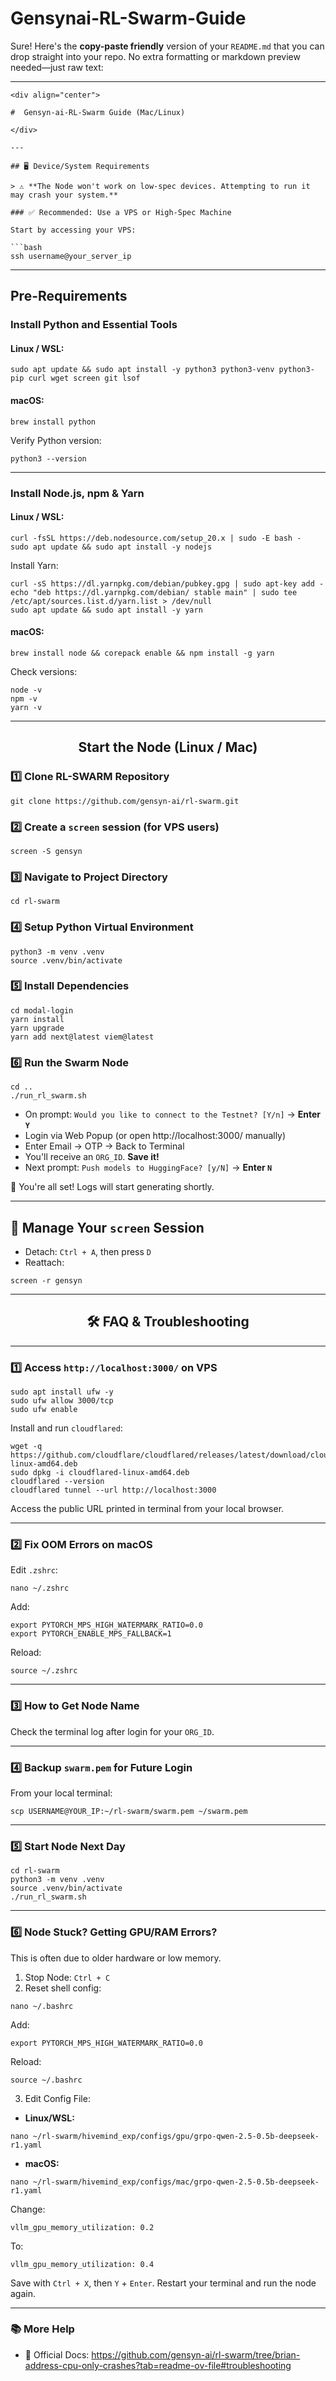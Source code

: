 # Gensynai-RL-Swarm-Guide

Sure! Here's the **copy-paste friendly** version of your `README.md` that you can drop straight into your repo. No extra formatting or markdown preview needed—just raw text:

---

```
<div align="center">

#  Gensyn-ai-RL-Swarm Guide (Mac/Linux) 

</div>

---

## 🖥 Device/System Requirements

> ⚠️ **The Node won't work on low-spec devices. Attempting to run it may crash your system.**

### ✅ Recommended: Use a VPS or High-Spec Machine

Start by accessing your VPS:

```bash
ssh username@your_server_ip
```

---

##  Pre-Requirements

###  Install Python and Essential Tools

#### Linux / WSL:

```
sudo apt update && sudo apt install -y python3 python3-venv python3-pip curl wget screen git lsof
```

#### macOS:

```
brew install python
```

Verify Python version:

```
python3 --version
```

---

###  Install Node.js, npm & Yarn

#### Linux / WSL:

```
curl -fsSL https://deb.nodesource.com/setup_20.x | sudo -E bash -
sudo apt update && sudo apt install -y nodejs
```

Install Yarn:

```
curl -sS https://dl.yarnpkg.com/debian/pubkey.gpg | sudo apt-key add -
echo "deb https://dl.yarnpkg.com/debian/ stable main" | sudo tee /etc/apt/sources.list.d/yarn.list > /dev/null
sudo apt update && sudo apt install -y yarn
```

#### macOS:

```
brew install node && corepack enable && npm install -g yarn
```

Check versions:

```
node -v
npm -v
yarn -v
```

---

<div align="center">

##  Start the Node (Linux / Mac)

</div>

### 1️⃣ Clone RL-SWARM Repository

```
git clone https://github.com/gensyn-ai/rl-swarm.git
```

### 2️⃣ Create a `screen` session (for VPS users)

```
screen -S gensyn
```

### 3️⃣ Navigate to Project Directory

```
cd rl-swarm
```

### 4️⃣ Setup Python Virtual Environment

```
python3 -m venv .venv
source .venv/bin/activate
```

### 5️⃣ Install Dependencies

```
cd modal-login
yarn install
yarn upgrade
yarn add next@latest viem@latest
```

### 6️⃣ Run the Swarm Node

```
cd ..
./run_rl_swarm.sh
```

- On prompt: `Would you like to connect to the Testnet? [Y/n]` → **Enter `Y`**
- Login via Web Popup (or open http://localhost:3000/ manually)
- Enter Email → OTP → Back to Terminal
- You'll receive an `ORG_ID`. **Save it!**
- Next prompt: `Push models to HuggingFace? [y/N]` → **Enter `N`**

🎉 You're all set! Logs will start generating shortly.

---

## 🧭 Manage Your `screen` Session

- Detach: `Ctrl + A`, then press `D`
- Reattach:

```
screen -r gensyn
```

---

<div align="center">

## 🛠️ FAQ & Troubleshooting

</div>

---

### 1️⃣ Access `http://localhost:3000/` on VPS

```
sudo apt install ufw -y
sudo ufw allow 3000/tcp
sudo ufw enable
```

Install and run `cloudflared`:

```
wget -q https://github.com/cloudflare/cloudflared/releases/latest/download/cloudflared-linux-amd64.deb
sudo dpkg -i cloudflared-linux-amd64.deb
cloudflared --version
cloudflared tunnel --url http://localhost:3000
```

Access the public URL printed in terminal from your local browser.

---

### 2️⃣ Fix OOM Errors on macOS

Edit `.zshrc`:

```
nano ~/.zshrc
```

Add:

```
export PYTORCH_MPS_HIGH_WATERMARK_RATIO=0.0
export PYTORCH_ENABLE_MPS_FALLBACK=1
```

Reload:

```
source ~/.zshrc
```

---

### 3️⃣ How to Get Node Name

Check the terminal log after login for your `ORG_ID`.

---

### 4️⃣ Backup `swarm.pem` for Future Login

From your local terminal:

```
scp USERNAME@YOUR_IP:~/rl-swarm/swarm.pem ~/swarm.pem
```

---

### 5️⃣ Start Node Next Day

```
cd rl-swarm
python3 -m venv .venv
source .venv/bin/activate
./run_rl_swarm.sh
```

---

### 6️⃣ Node Stuck? Getting GPU/RAM Errors?

This is often due to older hardware or low memory.

1. Stop Node: `Ctrl + C`
2. Reset shell config:

```
nano ~/.bashrc
```

Add:

```
export PYTORCH_MPS_HIGH_WATERMARK_RATIO=0.0
```

Reload:

```
source ~/.bashrc
```

3. Edit Config File:

- **Linux/WSL:**

```
nano ~/rl-swarm/hivemind_exp/configs/gpu/grpo-qwen-2.5-0.5b-deepseek-r1.yaml
```

- **macOS:**

```
nano ~/rl-swarm/hivemind_exp/configs/mac/grpo-qwen-2.5-0.5b-deepseek-r1.yaml
```

Change:

```
vllm_gpu_memory_utilization: 0.2
```

To:

```
vllm_gpu_memory_utilization: 0.4
```

Save with `Ctrl + X`, then `Y` + `Enter`. Restart your terminal and run the node again.

---

### 📚 More Help

- 🔗 Official Docs: https://github.com/gensyn-ai/rl-swarm/tree/brian-address-cpu-only-crashes?tab=readme-ov-file#troubleshooting
